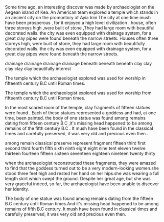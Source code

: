Some time ago, an interesting discover was made by archaeologist on the Aegean island of Kea.
An American team  explored a temple which stands in an ancient city on the promontory of Ayia Irini
The city at one time  mush have been prosperous , for it enjoyed  a high level civilization .
house, often three storeys high ,were built of stone ,They had large room with beautiful decorated walls.
the city was even equipped with drainage system, for a great clay pipes were found beneath the narrow streets.
Houses often three storeys high, were built of stone, they had large room with beautifully decorated walls.
the city was even equipped with drainage system, for a great clay pipes were found beneath the narrow streets.

drainage drainage drainage drainage beneath beneath beneath clay clay clay clay clay beautifully interest

The temple which the  archaeologist explored was used for worship in fifteenth  century B.C until Roman times.

The temple which the archaeologist explored was used for worship from fifteenth century B.C until Roman times.

In the most scared room of the temple, clay fragments of fifteen statues were found .
Each of these statues represented a goddess and had, at one time, been painted.
the body of one statue was found among remains dating from fifteen century B.C ,it's missing head  happened to be among remains of the fifth century B.C .
It mush have  been found in the classical  times and  carefully preserved,  it was very old and precious even then .

among remain classical preserve represent fragment fifteen third first second third fourth fifth sixth ninth eight eight nine tent eleven twelve thirteen fourteen fifteen sixteen seventeen eighteen nineteen twenty thirty

when the archaeologist reconstructed these fragments, they were amazed to find that the goddess turned out to be a very modern-looking women.she stood three feet high and rested her hand on her hips.she was wearing a full length skirt which swept the ground.
Despite her great age, but she was very graceful indeed, so far, the archaeologist have been unable to discover her identity.



The body of one statue was found among remains dating from the fifteen B.C century until Roman times.And it's missing head happened to be among remains of fifth B.C century. It mush have been found in classical times and carefully preserved, it was very old and precious even then.
